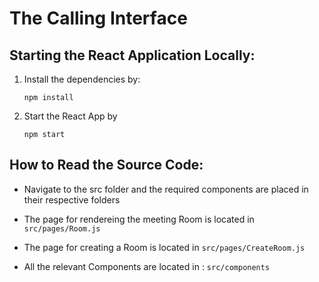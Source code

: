 # The Calling Interface

## Starting the React Application Locally:

1. Install the dependencies by:

    `npm install`
2. Start the React App by 

    `npm start`

## How to Read the Source Code:

- Navigate to the src folder and the required components are placed in their respective folders

- The page for rendereing the meeting Room is located in  `src/pages/Room.js` 

- The page for creating a Room is located in `src/pages/CreateRoom.js` 

- All the relevant Components are located in :
    `src/components`